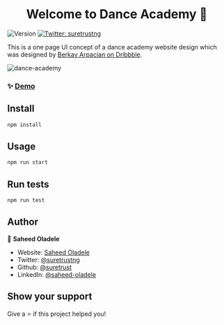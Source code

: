 <h1 align="center">Welcome to Dance Academy 👋</h1>
<p>
  <img alt="Version" src="https://img.shields.io/badge/version-0.1.0-blue.svg?cacheSeconds=2592000" />
  <a href="https://twitter.com/suretrustng" target="_blank">
    <img alt="Twitter: suretrustng" src="https://img.shields.io/twitter/follow/suretrustng.svg?style=social" />
  </a>
</p>

This is a one page UI concept of a dance academy website design which was designed by [Berkay Arpacian on Dribbble](https://dribbble.com/shots/8836789-Dance-Academy-Concept-UI-Design).

![dance-academy](https://i.ibb.co/RB5NJSw/dance-academy.png)

### ✨ [Demo](https://dance-academy.netlify.com)

## Install

```sh
npm install
```

## Usage

```sh
npm run start
```

## Run tests

```sh
npm run test
```

## Author

👤 **Saheed Oladele**

- Website: [Saheed Oladele](https://saheedoladele.com)
- Twitter: [@suretrustng](https://twitter.com/suretrustng)
- Github: [@suretrust](https://github.com/suretrust)
- LinkedIn: [@saheed-oladele](https://linkedin.com/in/saheed-oladele)

## Show your support

Give a ⭐️ if this project helped you!
